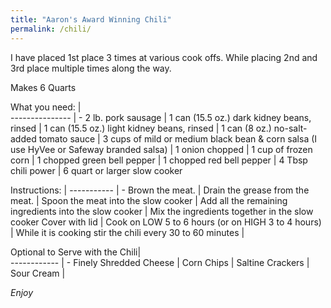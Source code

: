```yaml
---
title: "Aaron's Award Winning Chili"
permalink: /chili/
---
```


I have placed 1st place 3 times at various cook offs. While placing 2nd and 3rd place multiple times along the way.  

Makes 6 Quarts  

What you need: |         
--------------- | -
2 lb. pork sausage |
1 can (15.5 oz.) dark kidney beans, rinsed |
1 can (15.5 oz.) light kidney beans, rinsed |
1 can (8 oz.) no-salt-added tomato sauce |
3 cups of mild or medium black bean & corn salsa (I use HyVee or Safeway branded salsa) |
1 onion chopped |
1 cup of frozen corn |
1 chopped green bell pepper |
1 chopped red bell pepper |
4 Tbsp chili power |
6 quart or larger slow cooker

Instructions: |
----------- | -
Brown the meat. |
Drain the grease from the meat. |
Spoon the meat into the slow cooker |
Add all the remaining ingredients into the slow cooker |
Mix the ingredients together in the slow cooker
Cover with lid |
Cook on LOW 5 to 6 hours (or on HIGH 3 to 4 hours) |
While it is cooking stir the chili every 30 to 60 minutes |


Optional to Serve with the Chili|  
------------ | -
Finely Shredded Cheese |
Corn Chips  |
Saltine Crackers |
Sour Cream |

*Enjoy*
